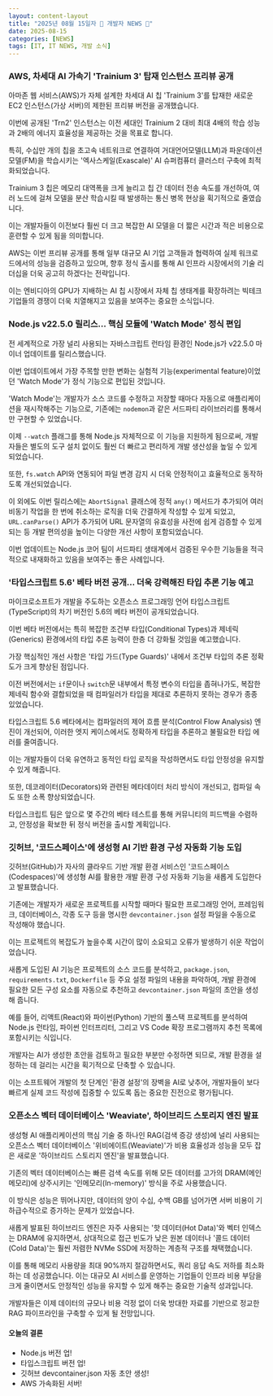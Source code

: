 ```yaml
---
layout: content-layout
title: "2025년 08월 15일자 📓 개발자 NEWS 📓"
date: 2025-08-15
categories: [NEWS]
tags: [IT, IT NEWS, 개발 소식]
---
```


### AWS, 차세대 AI 가속기 'Trainium 3' 탑재 인스턴스 프리뷰 공개

아마존 웹 서비스(AWS)가 자체 설계한 차세대 AI 칩 'Trainium 3'를 탑재한 새로운 EC2 인스턴스(가상 서버)의 제한된 프리뷰 버전을 공개했습니다. 

이번에 공개된 'Trn2' 인스턴스는 이전 세대인 Trainium 2 대비 최대 4배의 학습 성능과 2배의 에너지 효율성을 제공하는 것을 목표로 합니다. 

특히, 수십만 개의 칩을 초고속 네트워크로 연결하여 거대언어모델(LLM)과 파운데이션 모델(FM)을 학습시키는 '엑사스케일(Exascale)' AI 슈퍼컴퓨터 클러스터 구축에 최적화되었습니다. 

Trainium 3 칩은 메모리 대역폭을 크게 늘리고 칩 간 데이터 전송 속도를 개선하여, 여러 노드에 걸쳐 모델을 분산 학습시킬 때 발생하는 통신 병목 현상을 획기적으로 줄였습니다. 

이는 개발자들이 이전보다 훨씬 더 크고 복잡한 AI 모델을 더 짧은 시간과 적은 비용으로 훈련할 수 있게 됨을 의미합니다. 

AWS는 이번 프리뷰 공개를 통해 일부 대규모 AI 기업 고객들과 협력하여 실제 워크로드에서의 성능을 검증하고 있으며, 향후 정식 출시를 통해 AI 인프라 시장에서의 기술 리더십을 더욱 공고히 하겠다는 전략입니다. 

이는 엔비디아의 GPU가 지배하는 AI 칩 시장에서 자체 칩 생태계를 확장하려는 빅테크 기업들의 경쟁이 더욱 치열해지고 있음을 보여주는 중요한 소식입니다.

### Node.js v22.5.0 릴리스… 핵심 모듈에 'Watch Mode' 정식 편입

전 세계적으로 가장 널리 사용되는 자바스크립트 런타임 환경인 Node.js가 v22.5.0 마이너 업데이트를 릴리스했습니다. 

이번 업데이트에서 가장 주목할 만한 변화는 실험적 기능(experimental feature)이었던 'Watch Mode'가 정식 기능으로 편입된 것입니다. 

'Watch Mode'는 개발자가 소스 코드를 수정하고 저장할 때마다 자동으로 애플리케이션을 재시작해주는 기능으로, 기존에는 `nodemon`과 같은 서드파티 라이브러리를 통해서만 구현할 수 있었습니다. 

이제 `--watch` 플래그를 통해 Node.js 자체적으로 이 기능을 지원하게 됨으로써, 개발자들은 별도의 도구 설치 없이도 훨씬 더 빠르고 편리하게 개발 생산성을 높일 수 있게 되었습니다. 

또한, `fs.watch` API와 연동되어 파일 변경 감지 시 더욱 안정적이고 효율적으로 동작하도록 개선되었습니다. 

이 외에도 이번 릴리스에는 `AbortSignal` 클래스에 정적 `any()` 메서드가 추가되어 여러 비동기 작업을 한 번에 취소하는 로직을 더욱 간결하게 작성할 수 있게 되었고, `URL.canParse()` API가 추가되어 URL 문자열의 유효성을 사전에 쉽게 검증할 수 있게 되는 등 개발 편의성을 높이는 다양한 개선 사항이 포함되었습니다. 

이번 업데이트는 Node.js 코어 팀이 서드파티 생태계에서 검증된 우수한 기능들을 적극적으로 내재화하고 있음을 보여주는 좋은 사례입니다.

### '타입스크립트 5.6' 베타 버전 공개… 더욱 강력해진 타입 추론 기능 예고

마이크로소프트가 개발을 주도하는 오픈소스 프로그래밍 언어 타입스크립트(TypeScript)의 차기 버전인 5.6의 베타 버전이 공개되었습니다. 

이번 베타 버전에서는 특히 복잡한 조건부 타입(Conditional Types)과 제네릭(Generics) 환경에서의 타입 추론 능력이 한층 더 강화될 것임을 예고했습니다. 

가장 핵심적인 개선 사항은 '타입 가드(Type Guards)' 내에서 조건부 타입의 추론 정확도가 크게 향상된 점입니다. 

이전 버전에서는 `if`문이나 `switch`문 내부에서 특정 변수의 타입을 좁혀나가도, 복잡한 제네릭 함수와 결합되었을 때 컴파일러가 타입을 제대로 추론하지 못하는 경우가 종종 있었습니다. 

타입스크립트 5.6 베타에서는 컴파일러의 제어 흐름 분석(Control Flow Analysis) 엔진이 개선되어, 이러한 엣지 케이스에서도 정확하게 타입을 추론하고 불필요한 타입 에러를 줄여줍니다. 

이는 개발자들이 더욱 유연하고 동적인 타입 로직을 작성하면서도 타입 안정성을 유지할 수 있게 해줍니다. 

또한, 데코레이터(Decorators)와 관련된 메타데이터 처리 방식이 개선되고, 컴파일 속도 또한 소폭 향상되었습니다. 

타입스크립트 팀은 앞으로 몇 주간의 베타 테스트를 통해 커뮤니티의 피드백을 수렴하고, 안정성을 확보한 뒤 정식 버전을 출시할 계획입니다.

### 깃허브, '코드스페이스'에 생성형 AI 기반 환경 구성 자동화 기능 도입

깃허브(GitHub)가 자사의 클라우드 기반 개발 환경 서비스인 '코드스페이스(Codespaces)'에 생성형 AI를 활용한 개발 환경 구성 자동화 기능을 새롭게 도입한다고 발표했습니다. 

기존에는 개발자가 새로운 프로젝트를 시작할 때마다 필요한 프로그래밍 언어, 프레임워크, 데이터베이스, 각종 도구 등을 명시한 `devcontainer.json` 설정 파일을 수동으로 작성해야 했습니다. 

이는 프로젝트의 복잡도가 높을수록 시간이 많이 소요되고 오류가 발생하기 쉬운 작업이었습니다. 

새롭게 도입된 AI 기능은 프로젝트의 소스 코드를 분석하고, `package.json`, `requirements.txt`, `Dockerfile` 등 주요 설정 파일의 내용을 파악하여, 개발 환경에 필요한 모든 구성 요소를 자동으로 추천하고 `devcontainer.json` 파일의 초안을 생성해 줍니다. 

예를 들어, 리액트(React)와 파이썬(Python) 기반의 풀스택 프로젝트를 분석하여 Node.js 런타임, 파이썬 인터프리터, 그리고 VS Code 확장 프로그램까지 추천 목록에 포함시키는 식입니다. 

개발자는 AI가 생성한 초안을 검토하고 필요한 부분만 수정하면 되므로, 개발 환경을 설정하는 데 걸리는 시간을 획기적으로 단축할 수 있습니다. 

이는 소프트웨어 개발의 첫 단계인 '환경 설정'의 장벽을 AI로 낮추어, 개발자들이 보다 빠르게 실제 코드 작성에 집중할 수 있도록 돕는 중요한 진전으로 평가됩니다.

### 오픈소스 벡터 데이터베이스 'Weaviate', 하이브리드 스토리지 엔진 발표

생성형 AI 애플리케이션의 핵심 기술 중 하나인 RAG(검색 증강 생성)에 널리 사용되는 오픈소스 벡터 데이터베이스 '위비에이트(Weaviate)'가 비용 효율성과 성능을 모두 잡은 새로운 '하이브리드 스토리지 엔진'을 발표했습니다. 

기존의 벡터 데이터베이스는 빠른 검색 속도를 위해 모든 데이터를 고가의 DRAM(메인 메모리)에 상주시키는 '인메모리(In-memory)' 방식을 주로 사용했습니다. 

이 방식은 성능은 뛰어나지만, 데이터의 양이 수십, 수백 GB를 넘어가면 서버 비용이 기하급수적으로 증가하는 문제가 있었습니다. 

새롭게 발표된 하이브리드 엔진은 자주 사용되는 '핫 데이터(Hot Data)'와 벡터 인덱스는 DRAM에 유지하면서, 상대적으로 접근 빈도가 낮은 원본 데이터나 '콜드 데이터(Cold Data)'는 훨씬 저렴한 NVMe SSD에 저장하는 계층적 구조를 채택했습니다. 

이를 통해 메모리 사용량을 최대 90%까지 절감하면서도, 쿼리 응답 속도 저하를 최소화하는 데 성공했습니다. 이는 대규모 AI 서비스를 운영하는 기업들이 인프라 비용 부담을 크게 줄이면서도 안정적인 성능을 유지할 수 있게 해주는 중요한 기술적 성과입니다. 

개발자들은 이제 데이터의 규모나 비용 걱정 없이 더욱 방대한 자료를 기반으로 정교한 RAG 파이프라인을 구축할 수 있게 될 전망입니다.

#### 오늘의 결론

- Node.js 버전 업!
- 타입스크립트 버전 업!
- 깃허브 devcontainer.json 자동 초안 생성!
- AWS 가속화된 서버!